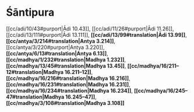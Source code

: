 # Śāntipura

[[cc/adi/10/43#purport|Ādi 10.43]], [[cc/adi/11/26#purport|Ādi 11.26]], [[cc/adi/13/111#purport|Ādi 13.111]], **[[cc/adi/13/99#translation|Ādi 13.99]]**, **[[cc/antya/3/214#translation|Antya 3.214]]**, [[cc/antya/3/220#purport|Antya 3.220]], **[[cc/antya/6/13#translation|Antya 6.13]]**, **[[cc/madhya/1/232#translation|Madhya 1.232]]**, **[[cc/madhya/13/45#translation|Madhya 13.45]]**, **[[cc/madhya/16/211–12#translation|Madhya 16.211–12]]**, **[[cc/madhya/16/216#translation|Madhya 16.216]]**, **[[cc/madhya/16/231#translation|Madhya 16.231]]**, **[[cc/madhya/16/234#translation|Madhya 16.234]]**, **[[cc/madhya/16/245–47#translation|Madhya 16.245–47]]**, **[[cc/madhya/3/108#translation|Madhya 3.108]]**

